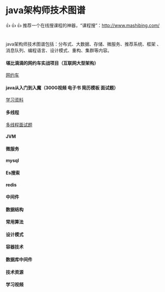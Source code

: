 java架构师技术图谱
=
👍 👍 👍 推荐一个在线搜课程的神器，“课程搜”：http://www.mashibing.com/<br>
<br>
<br>
java架构师技术图谱包括：分布式、大数据、存储、微服务、推荐系统、框架 、消息队列、编程语言、设计模式、重构、集群等内容。

#### 堪比滴滴的网约车实战项目（互联网大型架构）
[网约车](https://t.1yb.co/uWRK)
#### java从入门到入魔（300G视频 电子书 简历模板 面试题）
[学习资料](https://t.1yb.co/uWUf)

#### 多线程
[多线程面试题](https://t.1yb.co/uWUf)
####  JVM
#### 微服务
#### mysql
#### Es搜索
#### redis
#### 中间件
#### 数据结构
#### 常用算法
#### 设计模式
#### 容器技术
#### 数据库中间件
#### 技术资源
#### 学习视频

